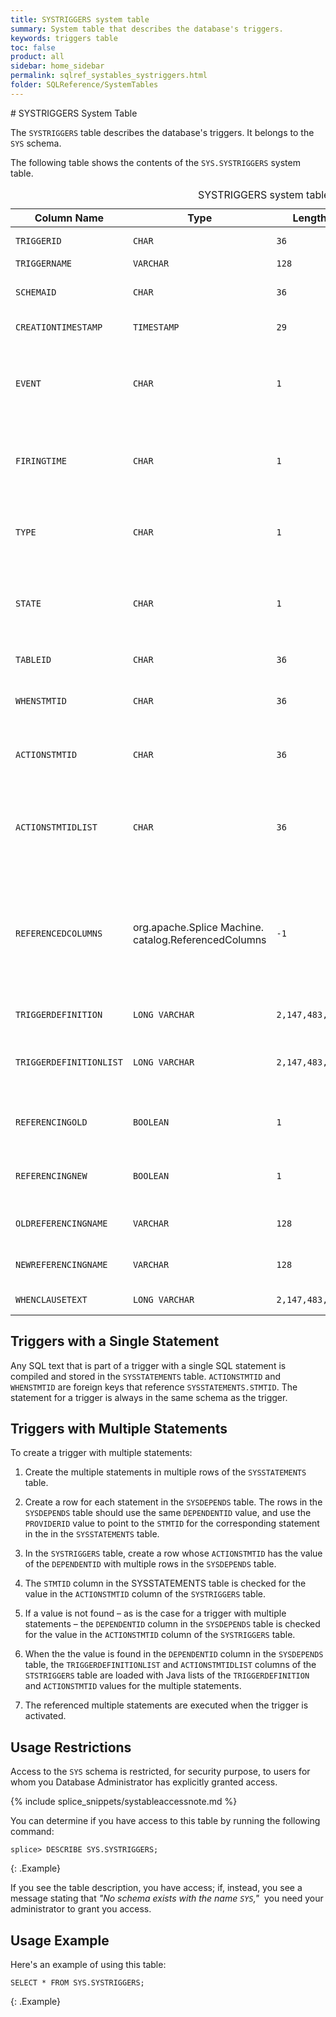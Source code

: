 ```yaml
---
title: SYSTRIGGERS system table
summary: System table that describes the database's triggers.
keywords: triggers table
toc: false
product: all
sidebar: home_sidebar
permalink: sqlref_systables_systriggers.html
folder: SQLReference/SystemTables
---
```

<section>
<div class="TopicContent" data-swiftype-index="true" markdown="1">
# SYSTRIGGERS System Table

The `SYSTRIGGERS` table describes the database's triggers. It belongs to the `SYS` schema.

The following table shows the contents of the `SYS.SYSTRIGGERS` system
table.

<table>
    <caption>SYSTRIGGERS system table</caption>
    <col />
    <col />
    <col />
    <col />
    <col />
    <thead>
        <tr>
            <th>Column Name</th>
            <th>Type</th>
            <th>Length</th>
            <th>Nullable</th>
            <th>Contents</th>
        </tr>
    </thead>
    <tbody>
        <tr>
            <td><code>TRIGGERID</code></td>
            <td><code>CHAR</code></td>
            <td><code>36</code></td>
            <td><code>NO</code></td>
            <td>Unique identifier for the trigger</td>
        </tr>
        <tr>
            <td><code>TRIGGERNAME</code></td>
            <td><code>VARCHAR</code></td>
            <td><code>128</code></td>
            <td><code>NO</code></td>
            <td>Name of the trigger</td>
        </tr>
        <tr>
            <td><code>SCHEMAID</code></td>
            <td><code>CHAR</code></td>
            <td><code>36</code></td>
            <td><code>NO</code></td>
            <td>ID of the trigger's schema (join with <code>SYSSCHEMAS.SCHEMAID</code>)</td>
        </tr>
        <tr>
            <td><code>CREATIONTIMESTAMP</code></td>
            <td><code>TIMESTAMP</code></td>
            <td><code>29</code></td>
            <td><code>NO</code></td>
            <td>Time the trigger was created</td>
        </tr>
        <tr>
            <td><code>EVENT</code></td>
            <td><code>CHAR</code></td>
            <td><code>1</code></td>
            <td><code>NO</code></td>
            <td>
                <p class="noSpaceAbove">Possible values are:</p>
                <ul>
                    <li><code>'U'</code> for update</li>
                    <li><code>'D'</code> for delete</li>
                    <li><code>'I</code>' for insert</li>
                </ul>
            </td>
        </tr>
        <tr>
            <td><code>FIRINGTIME</code></td>
            <td><code>CHAR</code></td>
            <td><code>1</code></td>
            <td><code>NO</code></td>
            <td>
                <p class="noSpaceAbove">Possible values are:</p>
                <ul>
                    <li><code>'B'</code> for before</li>
                    <li><code>'A'</code> for after</li>
                </ul>
            </td>
        </tr>
        <tr>
            <td><code>TYPE</code></td>
            <td><code>CHAR</code></td>
            <td><code>1</code></td>
            <td><code>NO</code></td>
            <td>
                <p class="noSpaceAbove">Possible values are:</p>
                <ul>
                    <li><code>'R'</code> for row</li>
                    <li><code>'S'</code> for statement</li>
                </ul>
            </td>
        </tr>
        <tr>
            <td><code>STATE</code></td>
            <td><code>CHAR</code></td>
            <td><code>1</code></td>
            <td><code>NO</code></td>
            <td>
                <p class="noSpaceAbove">Possible values are:</p>
                <ul>
                    <li><code>'E'</code> for enabled</li>
                    <li><code>'D'</code> for disabled</li>
                </ul>
            </td>
        </tr>
        <tr>
            <td><code>TABLEID</code></td>
            <td><code>CHAR</code></td>
            <td><code>36</code></td>
            <td><code>NO</code></td>
            <td>ID of the table on which the trigger is defined</td>
        </tr>
        <tr>
            <td><code>WHENSTMTID</code></td>
            <td><code>CHAR</code></td>
            <td><code>36</code></td>
            <td><code>YES</code></td>
            <td>Used only if there is a <code>WHEN</code> clause (not yet supported)</td>
        </tr>
        <tr>
            <td><code>ACTIONSTMTID</code></td>
            <td><code>CHAR</code></td>
            <td><code>36</code></td>
            <td><code>YES</code></td>
            <td>ID of the stored prepared statement for a single triggered SQL statement (join with <code>SYSSTATEMENTS.STMTID</code>).</td>
        </tr>
        <tr>
            <td><code>ACTIONSTMTIDLIST</code></td>
            <td><code>CHAR</code></td>
            <td><code>36</code></td>
            <td><code>YES</code></td>
            <td>A list of the IDs of the stored prepared statements for a trigger with multiple SQL statements. <code>NULL</code> for single statements.</td>
        </tr>
        <tr>
            <td><code>REFERENCEDCOLUMNS</code></td>
            <td class="CodeFont">org.apache.Splice Machine.<br />catalog.ReferencedColumns</td>
            <td><code>-1</code></td>
            <td><code>YES</code></td>
            <td><p>Descriptor of the columns to be updated, if this trigger is an update trigger (that is, if the <code>EVENT</code> column contains <code>'U'</code>)</p>
                <p>This class is not part of the public API.</p></td>
        </tr>
        <tr>
            <td><code>TRIGGERDEFINITION</code></td>
            <td><code>LONG VARCHAR</code></td>
            <td><code>2,147,483,647</code></td>
            <td><code>YES</code></td>
            <td>Text of the action SQL statement</td>
        </tr>
        <tr>
            <td><code>TRIGGERDEFINITIONLIST</code></td>
            <td><code>LONG VARCHAR</code></td>
            <td><code>2,147,483,647</code></td>
            <td><code>YES</code></td>
            <td>The trigger definition list for a trigger with multiple SQL statements. <code>NULL</code> for single statements.</td>
        </tr>
        <tr>
            <td><code>REFERENCINGOLD</code></td>
            <td><code>BOOLEAN</code></td>
            <td><code>1</code></td>
            <td><code>YES</code></td>
            <td>Whether or not the <code>OLDREFERENCINGNAME</code>, if non-null, refers
		to the <code>OLD</code> row or table</td>
        </tr>
        <tr>
            <td><code>REFERENCINGNEW </code></td>
            <td><code>BOOLEAN</code></td>
            <td><code>1</code></td>
            <td><code>YES</code></td>
            <td>Whether or not the <code>NEWREFERENCINGNAME</code>, if non-null, refers
		to the <code>NEW</code> row or table</td>
        </tr>
        <tr>
            <td><code>OLDREFERENCINGNAME</code></td>
            <td><code>VARCHAR</code></td>
            <td><code>128</code></td>
            <td><code>YES</code></td>
            <td>Pseudoname as set using the <code>REFERENCING OLD AS</code> clause</td>
        </tr>
        <tr>
            <td><code>NEWREFERENCINGNAME</code></td>
            <td><code>VARCHAR</code></td>
            <td><code>128</code></td>
            <td><code>YES</code></td>
            <td>Pseudoname as set using the <code>REFERENCING NEW AS</code> clause </td>
        </tr>
        <tr>
            <td><code>WHENCLAUSETEXT</code></td>
            <td><code>LONG VARCHAR</code></td>
            <td><code>2,147,483,647</code></td>
            <td><code>YES</code></td>
            <td>The text of the <code>WHEN</code> clause for this trigger.</td>
        </tr>
    </tbody>
</table>

## Triggers with a Single Statement

Any SQL text that is part of a trigger with a single SQL statement is compiled and
stored in the `SYSSTATEMENTS` table. `ACTIONSTMTID` and `WHENSTMTID` are
foreign keys that reference `SYSSTATEMENTS.STMTID`. The statement for a
trigger is always in the same schema as the trigger.

## Triggers with Multiple Statements

To create a trigger with multiple statements:

1. Create the multiple statements in multiple rows of the `SYSSTATEMENTS` table.

2. Create a row for each statement in the `SYSDEPENDS` table. The rows in the `SYSDEPENDS` table should use the same `DEPENDENTID` value, and use the `PROVIDERID` value to point to the `STMTID` for the corresponding statement in the in the `SYSSTATEMENTS` table.

3. In the `SYSTRIGGERS` table, create a row whose `ACTIONSTMTID` has the value of the `DEPENDENTID` with multiple rows in the `SYSDEPENDS` table.

4. The `STMTID` column in the SYSSTATEMENTS table is checked for the value in the `ACTIONSTMTID` column of the `SYSTRIGGERS` table.

5. If a value is not found – as is the case for a trigger with multiple statements – the `DEPENDENTID` column in the `SYSDEPENDS` table is checked for the value in the `ACTIONSTMTID` column of the `SYSTRIGGERS` table.  

6. When the the value is found in the `DEPENDENTID` column in the `SYSDEPENDS` table, the `TRIGGERDEFINITIONLIST` and  `ACTIONSTMTIDLIST` columns of the `STSTRIGGERS` table are loaded with Java lists of the `TRIGGERDEFINITION` and `ACTIONSTMTID` values for the multiple statements.

7. The referenced multiple statements are executed when the trigger is activated.


## Usage Restrictions

Access to the `SYS` schema is restricted, for security purpose, to users for whom you Database Administrator has explicitly granted access.

{% include splice_snippets/systableaccessnote.md %}

You can determine if you have access to this table by running the following command:

```
splice> DESCRIBE SYS.SYSTRIGGERS;
```
{: .Example}

If you see the table description, you have access; if, instead, you see a message stating that _"No schema exists with the name `SYS`,"_&nbsp; you need your administrator to grant you access.

## Usage Example

Here's an example of using this table:

```
SELECT * FROM SYS.SYSTRIGGERS;
```
{: .Example}


</div>
</section>
